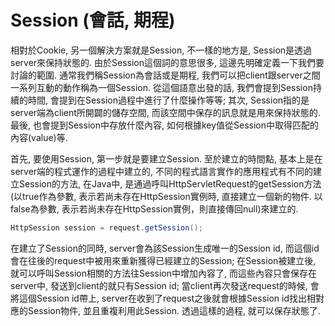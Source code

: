 # Session \(會話, 期程\)

相對於Cookie, 另一個解決方案就是Session, 不一樣的地方是, Session是透過server來保持狀態的. 由於Session這個詞的意思很多, 這邊先明確定義一下我們要討論的範圍. 通常我們稱Session為會話或是期程, 我們可以把client跟server之間一系列互動的動作稱為一個Session. 從這個語意出發的話, 我們會提到Session持續的時間, 會提到在Session過程中進行了什麼操作等等; 其次, Session指的是server端為client所開闢的儲存空間, 而該空間中保存的訊息就是用來保持狀態的. 最後, 也會提到Session中存放什麼內容, 如何根據key值從Session中取得匹配的內容\(value\)等.

首先, 要使用Session, 第一步就是要建立Session. 至於建立的時間點, 基本上是在server端的程式運作的過程中建立的, 不同的程式語言實作的應用程式有不同的建立Session的方法, 在Java中, 是通過呼叫HttpServletRequest的getSession方法\(以true作為參數, 表示若尚未存在HttpSession實例時, 直接建立一個新的物件. 以false為參數, 表示若尚未存在HttpSession實例，則直接傳回null\)來建立的.

```java
HttpSession session = request.getSession();
```

在建立了Session的同時, server會為該Session生成唯一的Session id, 而這個id會在往後的request中被用來重新獲得已經建立的Session; 在Session被建立後, 就可以呼叫Session相關的方法往Session中增加內容了, 而這些內容只會保存在server中, 發送到client的就只有Session id; 當client再次發送request的時候, 會將這個Session id帶上, server在收到了request之後就會根據Session id找出相對應的Session物件, 並且重複利用此Session. 透過這樣的過程, 就可以保存狀態了.

